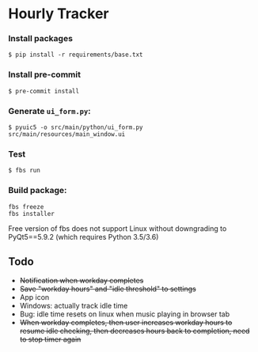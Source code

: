 # Hourly Tracker

### Install packages
`$ pip install -r requirements/base.txt`

### Install pre-commit
`$ pre-commit install`

### Generate `ui_form.py`:
`$ pyuic5 -o src/main/python/ui_form.py src/main/resources/main_window.ui`

### Test
`$ fbs run`

### Build package:
```
fbs freeze
fbs installer
```
Free version of fbs does not support Linux without downgrading to PyQt5==5.9.2 (which requires Python 3.5/3.6)
## Todo
* ~~Notification when workday completes~~
* ~~Save "workday hours" and "idle threshold" to settings~~
* App icon
* Windows: actually track idle time
* Bug: idle time resets on linux when music playing in browser tab
* ~~When workday completes, then user increases workday hours to resume idle checking, then decreases hours back to completion, need to stop timer again~~

